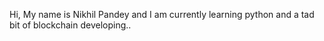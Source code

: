 Hi, My name is Nikhil Pandey and I am currently learning python and a tad bit of blockchain developing..
